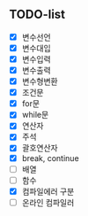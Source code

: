 ## TODO-list

- [X] 변수선언
- [X] 변수대입
- [X] 변수입력
- [X] 변수출력
- [X] 변수형변환
- [X] 조건문
- [X] for문
- [X] while문
- [X] 연산자
- [X] 주석
- [X] 괄호연산자
- [X] break, continue
- [ ] 배열
- [ ] 함수
- [X] 컴파일에러 구분
- [ ] 온라인 컴파일러
